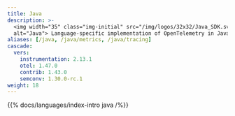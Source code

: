 ```yaml
---
title: Java
description: >-
  <img width="35" class="img-initial" src="/img/logos/32x32/Java_SDK.svg"
  alt="Java"> Language-specific implementation of OpenTelemetry in Java.
aliases: [/java, /java/metrics, /java/tracing]
cascade:
  vers:
    instrumentation: 2.13.1
    otel: 1.47.0
    contrib: 1.43.0
    semconv: 1.30.0-rc.1
weight: 18
---
```


{{% docs/languages/index-intro java /%}}
